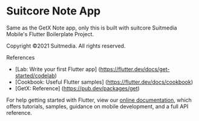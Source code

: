 # Suitcore Note App

Same as the GetX Note app, only this is built with suitcore Suitmedia Mobile's Flutter Boilerplate Project.

Copyright ©2021 Suitmedia. All rights reserved.

References

- [Lab: Write your first Flutter app] (<https://flutter.dev/docs/get-started/codelab>)
- [Cookbook: Useful Flutter samples] (<https://flutter.dev/docs/cookbook>)
- [GetX: Reference] (<https://pub.dev/packages/get>)

For help getting started with Flutter, view our
[online documentation](https://flutter.dev/docs), which offers tutorials,
samples, guidance on mobile development, and a full API reference.
